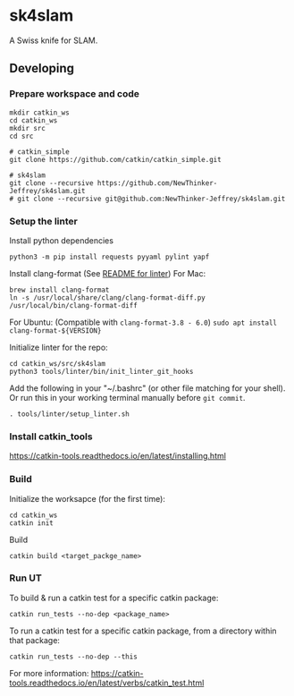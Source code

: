 # sk4slam
A Swiss knife for SLAM.



## Developing

### Prepare workspace and code

```
mkdir catkin_ws
cd catkin_ws
mkdir src
cd src

# catkin_simple
git clone https://github.com/catkin/catkin_simple.git

# sk4slam
git clone --recursive https://github.com/NewThinker-Jeffrey/sk4slam.git
# git clone --recursive git@github.com:NewThinker-Jeffrey/sk4slam.git
```

### Setup the linter

Install python dependencies
```
python3 -m pip install requests pyyaml pylint yapf
```


Install clang-format (See [README for linter](tools/linter/README.md))
For Mac: 
```
brew install clang-format
ln -s /usr/local/share/clang/clang-format-diff.py /usr/local/bin/clang-format-diff
```
For Ubuntu: (Compatible with ```clang-format-3.8 - 6.0```)
```sudo apt install clang-format-${VERSION}```


Initialize linter for the repo:
```
cd catkin_ws/src/sk4slam
python3 tools/linter/bin/init_linter_git_hooks
```


Add the following in your "~/.bashrc" (or other file matching for your shell). Or run this in your working terminal manually before ```git commit```.
```
. tools/linter/setup_linter.sh
```

### Install catkin_tools

https://catkin-tools.readthedocs.io/en/latest/installing.html

### Build

Initialize the worksapce (for the first time):

```
cd catkin_ws
catkin init
```

Build
```
catkin build <target_packge_name>
```

### Run UT

To build & run a catkin test for a specific catkin package:
```
catkin run_tests --no-dep <package_name> 
```

To run a catkin test for a specific catkin package, from a directory within that package:
```
catkin run_tests --no-dep --this
```

For more information: https://catkin-tools.readthedocs.io/en/latest/verbs/catkin_test.html